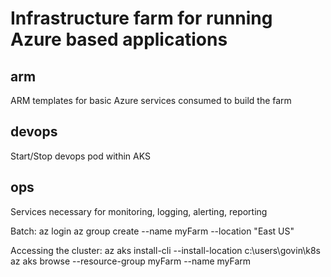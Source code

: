 # Infrastructure farm for running Azure based applications

## arm
ARM templates for basic Azure services consumed to build the farm

## devops
Start/Stop devops pod within AKS

## ops
Services necessary for monitoring, logging, alerting, reporting


Batch:
az login
az group create --name myFarm --location "East US"

Accessing the cluster:
az aks install-cli --install-location c:\users\govin\k8s
az aks browse --resource-group myFarm --name myFarm
